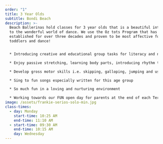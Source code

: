 ```yaml
---
order: "1"
title: 3 Year Olds
subtitle: Bondi Beach
description: >-
  Beach Ballerinas hold classes for 3 year olds that is a beautiful introduction
  to the wonderful world of dance. We use the Oz tots Program that has been
  established for over three decades and proven to be most affective for
  toddlers and dance! 


  * Introducing creative and educational group tasks for literacy and numeracy

  * Enjoy passive stretching, learning body parts, introducing rhythm through clapping and beating to music and using musical instruments 

  * Develop gross motor skills i.e. skipping, galloping, jumping and using props

  * Sing to fun songs especially written for this age group

  * So much fun in a loving and nurturing environment 

  * Working towards our FUN open day for parents at the end of each Term
image: /assets/frankie-serios-solo-min.jpg
class-times:
  - day: Monday
    start-time: 10:25 AM
    end-time: 11:10 AM
  - start-time: 09:30 AM
    end-time: 10:15 AM
    day: Wednesday
---
```

